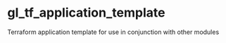 # gl_tf_application_template
Terraform application template for use in conjunction with other modules
